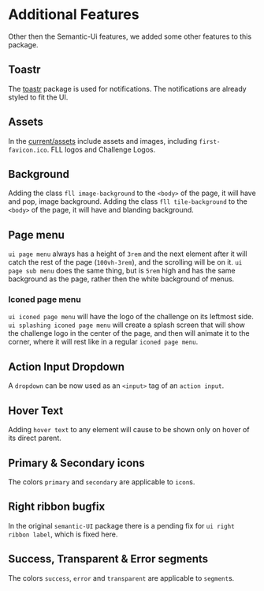 # Additional Features
Other then the Semantic-Ui features, we added some other features to this package.

## Toastr
The [toastr](https://github.com/CodeSeven/toastr) package is used for notifications. The notifications are already styled to fit the UI.

## Assets
In the [current/assets](https://github.com/FirstLegoLeague/user-interface/tree/master/current/assets) include assets and images, including `first-favicon.ico`. FLL logos and Challenge Logos.

## Background
Adding the class `fll image-background` to the `<body>` of the page, it will have and pop, image background.
Adding the class `fll tile-background` to the `<body>` of the page, it will have and blanding background.

## Page menu
`ui page menu` always has a height of `3rem` and the next element after it will catch the rest of the page (`100vh-3rem`), and the scrolling will be on it.
`ui page sub menu` does the same thing, but is `5rem` high and has the same background as the page, rather then the white background of menus.

### Iconed page menu
`ui iconed page menu` will have the logo of the challenge on its leftmost side.
`ui splashing iconed page menu` will create a splash screen that will show the challenge logo in the center of the page, and then will animate it to the corner, where it will rest like in a regular `iconed page menu`.

## Action Input Dropdown
A `dropdown` can be now used as an `<input>` tag of an `action input`.

## Hover Text
Adding `hover text` to any element will cause to be shown only on hover of its direct parent.

## Primary & Secondary icons
The colors `primary` and `secondary` are applicable to `icon`s.

## Right ribbon bugfix
In the original `semantic-UI` package there is a pending fix for `ui right ribbon label`, which is fixed here.

## Success, Transparent & Error segments
The colors `success`, `error` and `transparent` are applicable to `segment`s.
